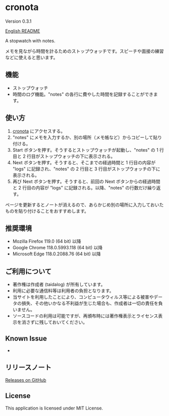 # cronota

Version 0.3.1

[English README](README.md)

A stopwatch with notes.

メモを見ながら時間を計るためのストップウォッチです。スピーチや面接の練習などに使えると思います。

## 機能

- ストップウォッチ
- 時間のログ機能。"notes" の各行に費やした時間を記録することができます。

## 使い方

1. [cronota](https://taidalog.github.io/cronota/) にアクセスする。
1. "notes" にメモを入力するか、別の場所（メモ帳など）からコピーして貼り付ける。
1. Start ボタンを押す。そうするとストップウォッチが起動し、"notes" の 1 行目と 2 行目がストップウォッチの下に表示される。
1. Next ボタンを押す。そうすると、そこまでの経過時間と 1 行目の内容が "logs" に記録され、"notes" の 2 行目と 3 行目がストップウォッチの下に表示される。
1. 再び Next ボタンを押す。そうすると、前回の Next ボタンからの経過時間と 2 行目の内容が "logs" に記録される。以降、"notes" の行数だけ繰り返す。

ページを更新するとノートが消えるので、あらかじめ別の場所に入力しておいたものを貼り付けることをおすすめします。

## 推奨環境

- Mozilla Firefox 119.0 (64 bit) 以降
- Google Chrome 118.0.5993.118 (64 bit) 以降
- Microsoft Edge 118.0.2088.76 (64 bit) 以降

## ご利用について

- 著作権は作成者 (taidalog) が所有しています。
- 利用に必要な通信料等は利用者の負担となります。
- 当サイトを利用したことにより、コンピュータウィルス等による被害やデータの損失、その他いかなる不利益が生じた場合も、作成者は一切の責任を負いません。
- ソースコードの利用は可能ですが、再頒布時には著作権表示とライセンス表示を消さずに残しておいてください。

## Known Issue

-

## リリースノート

[Releases on GitHub](https://github.com/taidalog/cronota/releases)

## License

This application is licensed under MIT License.
